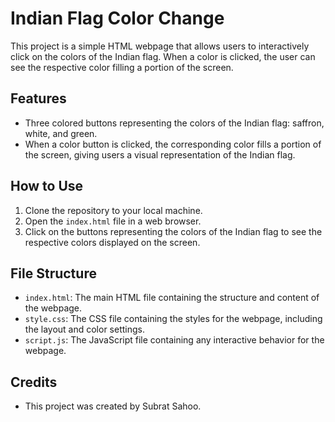 # Indian Flag Color Change

This project is a simple HTML webpage that allows users to interactively click on the colors of the Indian flag. When a color is clicked, the user can see the respective color filling a portion of the screen.

## Features

- Three colored buttons representing the colors of the Indian flag: saffron, white, and green.
- When a color button is clicked, the corresponding color fills a portion of the screen, giving users a visual representation of the Indian flag.

## How to Use

1. Clone the repository to your local machine.
2. Open the `index.html` file in a web browser.
3. Click on the buttons representing the colors of the Indian flag to see the respective colors displayed on the screen.

## File Structure

- `index.html`: The main HTML file containing the structure and content of the webpage.
- `style.css`: The CSS file containing the styles for the webpage, including the layout and color settings.
- `script.js`: The JavaScript file containing any interactive behavior for the webpage.

## Credits

- This project was created by Subrat Sahoo.


